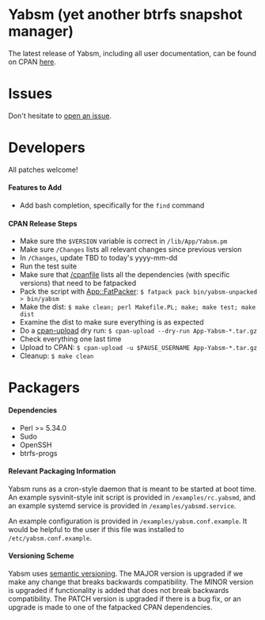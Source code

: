 # Yabsm (yet another btrfs snapshot manager)

The latest release of Yabsm, including all user documentation, can be found on CPAN [here](https://metacpan.org/dist/App-Yabsm/view/bin/yabsm).

# Issues

Don't hesitate to [open an issue](https://github.com/NicholasBHubbard/Yabsm/issues).

# Developers

All patches welcome!

#### Features to Add

- Add bash completion, specifically for the `find` command

#### CPAN Release Steps

- Make sure the `$VERSION` variable is correct in `/lib/App/Yabsm.pm`
- Make sure `/Changes` lists all relevant changes since previous version
- In `/Changes`, update TBD to today's yyyy-mm-dd
- Run the test suite
- Make sure that [/cpanfile](https://metacpan.org/dist/Module-CPANfile/view/lib/cpanfile.pod) lists all the dependencies (with specific versions) that need to be fatpacked
- Pack the script with [App::FatPacker](https://metacpan.org/pod/App::FatPacker): `$ fatpack pack bin/yabsm-unpacked > bin/yabsm`
- Make the dist: `$ make clean; perl Makefile.PL; make; make test; make dist`
- Examine the dist to make sure everything is as expected
- Do a [cpan-upload](https://metacpan.org/pod/CPAN::Uploader) dry run: `$ cpan-upload --dry-run App-Yabsm-*.tar.gz`
- Check everything one last time
- Upload to CPAN: `$ cpan-upload -u $PAUSE_USERNAME App-Yabsm-*.tar.gz`
- Cleanup: `$ make clean`

# Packagers

#### Dependencies

- Perl >= 5.34.0
- Sudo
- OpenSSH
- btrfs-progs

#### Relevant Packaging Information

Yabsm runs as a cron-style daemon that is meant to be started at boot time. An example sysvinit-style init script is provided in `/examples/rc.yabsmd`, and an example systemd service is provided in `/examples/yabsmd.service`.

An example configuration is provided in `/examples/yabsm.conf.example`. It would be helpful to the user if this file was installed to `/etc/yabsm.conf.example`.

#### Versioning Scheme

Yabsm uses [semantic versioning](https://semver.org/). The MAJOR version is upgraded if we make any change that breaks backwards compatibility. The MINOR version is upgraded if functionality is added that does not break backwards compatibility. The PATCH version is upgraded if there is a bug fix, or an upgrade is made to one of the fatpacked CPAN dependencies.
